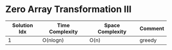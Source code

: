 # Zero Array Transformation III

| Solution Idx | Time Complexity | Space Complexity | Comment |
| ------------ | --------------- | ---------------- | ------- |
| 1            | O(nlogn)        | O(n)             | greedy  |
